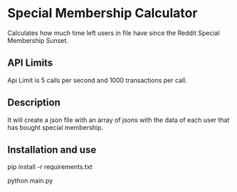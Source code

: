 # Special Membership Calculator

Calculates how much time left users in file have since the Reddit Special Membership Sunset.

## API Limits

Api Limit is 5 calls per second and 1000 transactions per call.


## Description

It will create a json file with an array of jsons with the data of each user that has bought special membership.

## Installation and use

pip install -r requirements.txt

python main.py